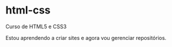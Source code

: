 # html-css
 Curso de HTML5 e CSS3

Estou aprendendo a criar sites e agora vou gerenciar repositórios.